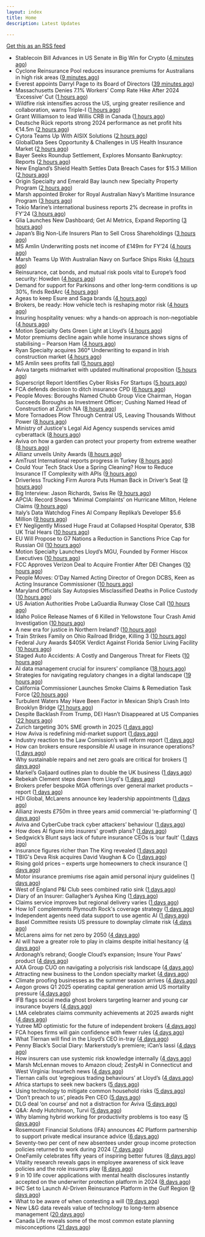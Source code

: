 ```yaml
---
layout: index
title: Home
description: Latest Updates

---
```


[Get this as an RSS feed](/feed.rss)

<!-- news_marker starts -->
- Stablecoin Bill Advances in US Senate in Big Win for Crypto ([4 minutes ago](https://www.insurancejournal.com/news/national/2025/05/20/824512.htm))
- Cyclone Reinsurance Pool reduces insurance premiums for Australians in high risk areas ([9 minutes ago](https://www.reinsurancene.ws/cyclone-reinsurance-pool-reduces-insurance-premiums-for-australians-in-high-risk-areas/))
- Everest appoints Darryl Page to its Board of Directors ([39 minutes ago](https://www.reinsurancene.ws/everest-appoints-darryl-page-to-its-board-of-directors/))
- Massachusetts Denies 7.1% Workers’ Comp Rate Hike After 2024 ‘Excessive’ Cut ([1 hours ago](https://www.insurancejournal.com/news/east/2025/05/20/824489.htm))
- Wildfire risk intensifies across the US, urging greater resilience and collaboration, warns Triple-I ([1 hours ago](https://www.reinsurancene.ws/wildfire-risk-intensifies-across-the-us-urging-greater-resilience-and-collaboration-warns-triple-i/))
- Grant Williamson to lead Willis CRB in Canada ([1 hours ago](https://www.reinsurancene.ws/grant-williamson-to-lead-willis-crb-in-canada/))
- Deutsche Rück reports strong 2024 performance as net profit hits €14.5m ([2 hours ago](https://www.reinsurancene.ws/deutsche-ruck-reports-strong-2024-performance-as-net-profit-hits-e14-5m/))
- Cytora Teams Up With AISIX Solutions ([2 hours ago](https://insurance-edge.net/2025/05/20/cytora-teams-up-with-aisix-solutions/))
- GlobalData Sees Opportunity & Challenges in US Health Insurance Market ([2 hours ago](https://insurance-edge.net/2025/05/20/globaldata-sees-opportunity-challenges-in-us-health-insurance-market/))
- Bayer Seeks Roundup Settlement, Explores Monsanto Bankruptcy: Reports ([2 hours ago](https://www.insurancejournal.com/news/national/2025/05/20/824477.htm))
- New England’s Shield Health Settles Data Breach Cases for $15.3 Million ([2 hours ago](https://www.insurancejournal.com/news/east/2025/05/20/824475.htm))
- Origin Specialty and Emerald Bay launch new Specialty Property Program ([2 hours ago](https://www.reinsurancene.ws/origin-specialty-and-emerald-bay-launch-new-specialty-property-program/))
- Marsh appointed Broker for Royal Australian Navy’s Maritime Insurance Program ([3 hours ago](https://www.reinsurancene.ws/marsh-appointed-broker-for-royal-australian-navys-maritime-insurance-program/))
- Tokio Marine’s international business reports 2% decrease in profits in FY’24 ([3 hours ago](https://www.reinsurancene.ws/tokio-marines-international-business-reports-2-decrease-in-profits-in-fy24/))
- Glia Launches New Dashboard; Get AI Metrics, Expand Reporting ([3 hours ago](https://insurance-edge.net/2025/05/20/glia-launches-new-dashboard-get-ai-metrics-expand-reporting/))
- Japan’s Big Non-Life Insurers Plan to Sell Cross Shareholdings ([3 hours ago](https://www.insurancejournal.com/news/international/2025/05/20/824468.htm))
- MS Amlin Underwriting posts net income of £149m for FY’24 ([4 hours ago](https://www.reinsurancene.ws/ms-amlin-underwriting-posts-net-income-of-149m-for-fy24/))
- Marsh Teams Up With Australian Navy on Surface Ships Risks ([4 hours ago](https://insurance-edge.net/2025/05/20/marsh-teams-up-with-australian-navy-on-surface-ships-risks/))
- Reinsurance, cat bonds, and mutual risk pools vital to Europe’s food security: Howden ([4 hours ago](https://www.reinsurancene.ws/reinsurance-cat-bonds-and-mutual-risk-pools-vital-to-europes-food-security-howden/))
- Demand for support for Parkinsons and other long-term conditions is up 30%, finds RedArc ([4 hours ago](https://ifamagazine.com/demand-for-support-for-parkinsons-and-other-long-term-conditions-is-up-30-finds-redarc/))
- Ageas to keep Esure and Saga brands ([4 hours ago](https://www.postonline.co.uk/news/7957788/ageas-to-keep-esure-and-saga-brands))
- Brokers, be ready: How vehicle tech is reshaping motor risk ([4 hours ago](https://www.insurancebusinessmag.com/uk/news/auto-motor/brokers-be-ready-how-vehicle-tech-is-reshaping-motor-risk-536269.aspx))
- Insuring hospitality venues: why a hands-on approach is non-negotiable ([4 hours ago](https://www.insurancebusinessmag.com/uk/news/hospitality/insuring-hospitality-venues-why-a-handson-approach-is-nonnegotiable-536268.aspx))
- Motion Specialty Gets Green Light at Lloyd’s ([4 hours ago](https://insurance-edge.net/2025/05/20/motion-specialty-gets-green-light-at-lloyds/))
- Motor premiums decline again while home insurance shows signs of stabilising – Pearson Ham ([4 hours ago](https://www.insurancebusinessmag.com/uk/news/auto-motor/motor-premiums-decline-again-while-home-insurance-shows-signs-of-stabilising--pearson-ham-536267.aspx))
- Ryan Specialty acquires 360° Underwriting to expand in Irish construction market ([4 hours ago](https://www.insurancebusinessmag.com/uk/news/breaking-news/ryan-specialty-acquires-360-underwriting-to-expand-in-irish-construction-market-536266.aspx))
- MS Amlin sees profits fall ([5 hours ago](https://www.insurancebusinessmag.com/uk/news/breaking-news/ms-amlin-sees-profits-fall-536259.aspx))
- Aviva targets midmarket with updated multinational proposition ([5 hours ago](https://www.postonline.co.uk/broker/7957787/aviva-targets-midmarket-with-updated-multinational-proposition))
- Superscript Report Identifies Cyber Risks For Startups ([5 hours ago](https://insurance-edge.net/2025/05/20/superscript-report-identifies-cyber-risks-for-startups/))
- FCA defends decision to ditch insurance CPD ([6 hours ago](https://www.postonline.co.uk/news/7957780/fca-defends-decision-to-ditch-insurance-cpd))
- People Moves: Boroughs Named Chubb Group Vice Chairman, Hogan Succeeds Boroughs as Investment Officer; Cushing Named Head of Construction at Zurich NA ([8 hours ago](https://www.insurancejournal.com/news/national/2025/05/20/824390.htm))
- More Tornadoes Plow Through Central US, Leaving Thousands Without Power ([8 hours ago](https://www.insurancejournal.com/news/southeast/2025/05/20/824450.htm))
- Ministry of Justice's Legal Aid Agency suspends services amid cyberattack ([8 hours ago](https://www.insurancebusinessmag.com/uk/news/cyber/ministry-of-justices-legal-aid-agency-suspends-services-amid-cyberattack-536241.aspx))
- Aviva on how a garden can protect your property from extreme weather ([8 hours ago](https://www.insurancebusinessmag.com/uk/news/property-insurance/aviva-on-how-a-garden-can-protect-your-property-from-extreme-weather-536238.aspx))
- Allianz unveils Unity Awards ([8 hours ago](https://www.insurancebusinessmag.com/uk/news/breaking-news/allianz-unveils-unity-awards-536237.aspx))
- AmTrust International reports progress in Turkey ([8 hours ago](https://www.insurancebusinessmag.com/uk/news/breaking-news/amtrust-international-reports-progress-in-turkey-536236.aspx))
- Could Your Tech Stack Use a Spring Cleaning? How to Reduce Insurance IT Complexity with APIs ([9 hours ago](https://www.insurancejournal.com/blogs/agentsync/2025/05/20/822951.htm))
- Driverless Trucking Firm Aurora Puts Human Back in Driver’s Seat ([9 hours ago](https://www.insurancejournal.com/news/southcentral/2025/05/20/824443.htm))
- Big Interview: Jason Richards, Swiss Re ([9 hours ago](https://www.postonline.co.uk/reinsurance/7957541/big-interview-jason-richards-swiss-re))
- APCIA: Record Shows ‘Minimal Complaints’ on Hurricane Milton, Helene Claims ([9 hours ago](https://www.insurancejournal.com/news/national/2025/05/20/824364.htm))
- Italy’s Data Watchdog Fines AI Company Replika’s Developer $5.6 Million ([9 hours ago](https://www.insurancejournal.com/news/international/2025/05/20/824403.htm))
- EY Negligently Missed Huge Fraud at Collapsed Hospital Operator, $3B UK Trial Hears ([10 hours ago](https://www.insurancejournal.com/news/international/2025/05/20/824369.htm))
- EU Will Propose to G7 Nations a Reduction in Sanctions Price Cap for Russian Oil ([10 hours ago](https://www.insurancejournal.com/news/international/2025/05/20/824398.htm))
- Motion Specialty Launches Lloyd’s MGU, Founded by Former Hiscox Executives ([10 hours ago](https://www.insurancejournal.com/news/international/2025/05/20/824409.htm))
- FCC Approves Verizon Deal to Acquire Frontier After DEI Changes ([10 hours ago](https://www.insurancejournal.com/news/national/2025/05/20/824415.htm))
- People Moves: O’Day Named Acting Director of Oregon DCBS, Keen as Acting Insurance Commissioner ([10 hours ago](https://www.insurancejournal.com/news/west/2025/05/20/824095.htm))
- Maryland Officials Say Autopsies Misclassified Deaths in Police Custody ([10 hours ago](https://www.insurancejournal.com/news/east/2025/05/20/824439.htm))
- US Aviation Authorities Probe LaGuardia Runway Close Call ([10 hours ago](https://www.insurancejournal.com/news/east/2025/05/20/824432.htm))
- Idaho Police Release Names of 6 Killed in Yellowstone Tour Crash Amid Investigation ([10 hours ago](https://www.insurancejournal.com/news/west/2025/05/20/824420.htm))
- A new era for justice in Northern Ireland? ([10 hours ago](https://www.postonline.co.uk/claims/7957782/a-new-era-for-justice-in-northern-ireland))
- Train Strikes Family on Ohio Railroad Bridge, Killing 3 ([10 hours ago](https://www.insurancejournal.com/news/midwest/2025/05/20/824453.htm))
- Federal Jury Awards $405K Verdict Against Florida Senior Living Facility ([10 hours ago](https://www.insurancejournal.com/news/southeast/2025/05/20/824447.htm))
- Staged Auto Accidents: A Costly and Dangerous Threat for Fleets ([10 hours ago](https://www.insurancejournal.com/blogs/iat/2025/05/20/822221.htm))
- AI data management crucial for insurers' compliance ([18 hours ago](https://www.dig-in.com/news/ai-data-management-crucial-for-insurers-compliance))
- Strategies for navigating regulatory changes in a digital landscape ([19 hours ago](https://www.dig-in.com/opinion/strategies-for-navigating-federal-and-state-regulations))
- California Commissioner Launches Smoke Claims & Remediation Task Force ([20 hours ago](https://www.insurancejournal.com/news/west/2025/05/19/824395.htm))
- Turbulent Waters May Have Been Factor in Mexican Ship’s Crash Into Brooklyn Bridge ([21 hours ago](https://www.insurancejournal.com/news/east/2025/05/19/824334.htm))
- Despite Backlash From Trump, DEI Hasn’t Disappeared at US Companies ([22 hours ago](https://www.insurancejournal.com/news/national/2025/05/19/824379.htm))
- Zurich targeting 30% SME growth in 2025 ([1 days ago](https://www.postonline.co.uk/news/7957779/zurich-targeting-30-sme-growth-in-2025))
- How Aviva is redefining mid-market support ([1 days ago](https://www.insurancebusinessmag.com/uk/news/breaking-news/how-aviva-is-redefining-midmarket-support-535375.aspx))
- Industry reaction to the Law Comission’s will reform report ([1 days ago](https://ifamagazine.com/industry-reaction-to-the-law-comissions-will-reform-report/))
- How can brokers ensure responsible AI usage in insurance operations? ([1 days ago](https://www.insurancebusinessmag.com/uk/news/technology/how-can-brokers-ensure-responsible-ai-usage-in-insurance-operations-536137.aspx))
- Why sustainable repairs and net zero goals are critical for brokers ([1 days ago](https://www.insurancebusinessmag.com/uk/news/environmental/why-sustainable-repairs-and-net-zero-goals-are-critical-for-brokers-536136.aspx))
- Markel’s Galjaard outlines plan to double the UK business ([1 days ago](https://www.postonline.co.uk/news/7957775/markels-galjaard-outlines-plan-to-double-the-uk-business))
- Rebekah Clement steps down from Lloyd's ([1 days ago](https://www.insurancebusinessmag.com/uk/news/breaking-news/rebekah-clement-steps-down-from-lloyds-536135.aspx))
- Brokers prefer bespoke MGA offerings over general market products – report ([1 days ago](https://www.insurancebusinessmag.com/uk/news/breaking-news/brokers-prefer-bespoke-mga-offerings-over-general-market-products--report-536134.aspx))
- HDI Global, McLarens announce key leadership appointments ([1 days ago](https://www.insurancebusinessmag.com/uk/news/breaking-news/hdi-global-mclarens-announce-key-leadership-appointments-536132.aspx))
- Allianz invests £750m in three years amid commercial ‘re-platforming’ ([1 days ago](https://www.postonline.co.uk/news/7957771/allianz-invests-ps750m-in-three-years-amid-commercial-replatforming))
- Aviva and CyberCube track cyber attackers’ behaviour ([1 days ago](https://www.postonline.co.uk/news/7957778/aviva-and-cybercube-track-cyber-attackers-behaviour))
- How does AI figure into insurers' growth plans? ([1 days ago](https://www.dig-in.com/list/how-does-ai-figure-into-insurers-growth-plans))
- Sedgwick’s Blunt says lack of future insurance CEOs is ‘our fault’ ([1 days ago](https://www.postonline.co.uk/news/7957772/sedgwicks-blunt-says-lack-of-future-insurance-ceos-is-our-fault))
- Insurance figures richer than The King revealed ([1 days ago](https://www.postonline.co.uk/news/7957777/insurance-figures-richer-than-the-king-revealed))
- TBIG's Deva Risk acquires David Vaughan & Co ([1 days ago](https://www.insurancebusinessmag.com/uk/news/breaking-news/tbigs-deva-risk-acquires-david-vaughan-and-co-536120.aspx))
- Rising gold prices – experts urge homeowners to check insurance ([1 days ago](https://www.insurancebusinessmag.com/uk/news/property-insurance/rising-gold-prices--experts-urge-homeowners-to-check-insurance-536119.aspx))
- Motor insurance premiums rise again amid personal injury guidelines ([1 days ago](https://www.insurancebusinessmag.com/uk/news/auto-motor/motor-insurance-premiums-rise-again-amid-personal-injury-guidelines-536118.aspx))
- West of England P&I Club sees combined ratio sink ([1 days ago](https://www.insurancebusinessmag.com/uk/news/marine/west-of-england-pandi-club-sees-combined-ratio-sink-536117.aspx))
- Diary of an Insurer: Gallagher’s Ayshea King ([1 days ago](https://www.postonline.co.uk/broker/7957466/diary-of-an-insurer-gallaghers-ayshea-king))
- Claims service improves but regional delivery varies ([1 days ago](https://www.postonline.co.uk/claims/7957673/claims-service-improves-but-regional-delivery-varies))
- How IoT complements Plymouth Rock's coverage strategy ([1 days ago](https://www.dig-in.com/news/plymouth-rock-uses-iot-technology-to-manage-risks))
- Independent agents need data support to use agentic AI ([1 days ago](https://www.dig-in.com/news/independent-agents-need-data-support-to-use-agentic-ai))
- Basel Committee resists US pressure to downplay climate risk ([4 days ago](https://www.dig-in.com/articles/basel-committee-resists-us-pressure-to-downplay-climate-risk))
- McLarens aims for net zero by 2050 ([4 days ago](https://www.postonline.co.uk/news/7957770/mclarens-aims-for-net-zero-by-2050))
- AI will have a greater role to play in claims despite initial hesitancy ([4 days ago](https://www.postonline.co.uk/broker/7957769/ai-will-have-a-greater-role-to-play-in-claims-despite-initial-hesitancy))
- Ardonagh’s rebrand; Google Cloud’s expansion; Insure Your Paws’ product ([4 days ago](https://www.postonline.co.uk/news/7957764/ardonaghs-rebrand-google-clouds-expansion-insure-your-paws-product))
- AXA Group CUO on navigating a polycrisis risk landscape ([4 days ago](https://www.insurancebusinessmag.com/uk/news/breaking-news/axa-group-cuo-on-navigating-a-polycrisis-risk-landscape-535921.aspx))
- Attracting new business to the London specialty market ([4 days ago](https://www.insurancebusinessmag.com/uk/news/breaking-news/attracting-new-business-to-the-london-specialty-market-535974.aspx))
- Climate proofing businesses as the summer season arrives ([4 days ago](https://www.insurancebusinessmag.com/uk/news/catastrophe/climate-proofing-businesses-as-the-summer-season-arrives-535973.aspx))
- Aegon grows Q1 2025 operating capital generation amid US mortality pressure ([4 days ago](https://www.insurancebusinessmag.com/uk/news/breaking-news/aegon-grows-q1-2025-operating-capital-generation-amid-us-mortality-pressure-535972.aspx))
- IFB flags social media ghost brokers targeting learner and young car insurance buyers ([4 days ago](https://www.insurancebusinessmag.com/uk/news/auto-motor/ifb-flags-social-media-ghost-brokers-targeting-learner-and-young-car-insurance-buyers-535971.aspx))
- LMA celebrates claims community achievements at 2025 awards night ([4 days ago](https://www.insurancebusinessmag.com/uk/news/claims/lma-celebrates-claims-community-achievements-at-2025-awards-night-535970.aspx))
- Yutree MD optimistic for the future of independent brokers ([4 days ago](https://www.postonline.co.uk/news/7957767/yutree-md-optimistic-for-the-future-of-independent-brokers))
- FCA hopes firms will gain confidence with fewer rules ([4 days ago](https://www.postonline.co.uk/news/7957766/fca-hopes-firms-will-gain-confidence-with-fewer-rules))
- What Tiernan will find in the Lloyd’s CEO in-tray ([4 days ago](https://www.postonline.co.uk/lloydslondon/7957720/what-tiernan-will-find-in-the-lloyds-ceo-in-tray))
- Penny Black’s Social Diary: Markerstudy’s premiere; iCan’s lassi ([4 days ago](https://www.postonline.co.uk/people/7957568/penny-blacks-social-diary-markerstudys-premiere-icans-lassi))
- How insurers can use systemic risk knowledge internally ([4 days ago](https://www.dig-in.com/opinion/how-insurers-can-use-systemic-risk-knowledge-internally))
- Marsh McLennan moves to Amazon cloud; ZestyAI in Connecticut and West Virginia: Insurtech news ([4 days ago](https://www.dig-in.com/news/marsh-mclennan-to-amazon-cloud-zestyai-and-insurtech-news))
- Tiernan calls out ‘egregious trading behaviours’ at Lloyd’s ([4 days ago](https://www.postonline.co.uk/lloydslondon/7957765/tiernan-calls-out-egregious-trading-behaviours-at-lloyds))
- Africa startups to seek new backers ([5 days ago](https://www.dig-in.com/articles/africa-startups-to-seek-new-backers))
- Using technology to mitigate common household risks ([5 days ago](https://www.dig-in.com/podcast/using-technology-to-mitigate-common-household-risks))
- ‘Don’t preach to us’, pleads Pen CEO ([5 days ago](https://www.postonline.co.uk/broker/7957752/dont-preach-to-us-pleads-pen-ceo))
- DLG deal ‘on course’ and not a distraction for Aviva ([5 days ago](https://www.postonline.co.uk/news/7957750/dlg-deal-on-course-and-not-a-distraction-for-aviva))
- Q&A: Andy Hutchinson, Turvi ([5 days ago](https://www.postonline.co.uk/technology/7957394/qa-andy-hutchinson-turvi))
- Why blaming hybrid working for productivity problems is too easy ([5 days ago](https://www.postonline.co.uk/people/7957728/why-blaming-hybrid-working-for-productivity-problems-is-too-easy))
- Rosemount Financial Solutions (IFA) announces 4C Platform partnership to support private medical insurance advice ([6 days ago](https://ifamagazine.com/rosemount-financial-solutions-ifa-announces-4c-platform-partnership-to-support-private-medical-insurance-advice/))
- Seventy-two per cent of new absentees under group income protection policies returned to work during 2024 ([7 days ago](https://ifamagazine.com/seventy-two-per-cent-of-new-absentees-under-group-income-protection-policies-returned-to-work-during-2024/))
- OneFamily celebrates fifty years of inspiring better futures ([8 days ago](https://ifamagazine.com/onefamily-celebrates-fifty-years-of-inspiring-better-futures/))
- Vitality research reveals gaps in employee awareness of sick leave policies and the role insurers play ([8 days ago](https://ifamagazine.com/vitality-research-reveals-gaps-in-employee-awareness-of-sick-leave-policies-and-the-role-insurers-play/))
- 9 in 10 life cover applications with mental health disclosures instantly accepted on the underwriter protection platform in 2024 ([8 days ago](https://ifamagazine.com/9-in-10-life-cover-applications-with-mental-health-disclosures-instantly-accepted-on-the-underwriter-protection-platform-in-2024/))
- IHC Set to Launch AI-Driven Reinsurance Platform in the Gulf Region ([9 days ago](https://thefintechtimes.com/ihc-set-to-launch-ai-driven-reinsurance-platform/))
- What to be aware of when contesting a will ([19 days ago](https://ifamagazine.com/what-to-be-aware-of-when-contesting-a-will/))
- New L&G data reveals value of technology to long-term absence management ([20 days ago](https://ifamagazine.com/new-lg-data-reveals-value-of-technology-to-long-term-absence-management/))
- Canada Life reveals some of the most common estate planning misconceptions ([21 days ago](https://ifamagazine.com/some-of-the-most-common-estate-planning-misconceptions-revealed/))

<!-- news_marker ends -->